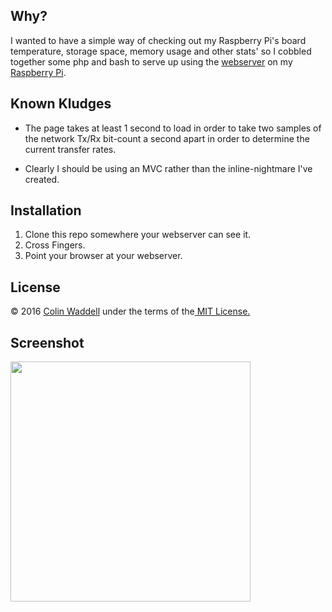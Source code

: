 Why?
---
I wanted to have a simple way of checking out my Raspberry Pi's board temperature, storage space, memory usage and other stats' so I cobbled together some php and bash to serve up using the [webserver](https://www.lighttpd.net/) on my [Raspberry Pi](https://www.raspberrypi.org/). 

Known Kludges
-------------
* The page takes at least 1 second to load in order to take two samples of the network Tx/Rx bit-count a second apart in order to determine the current transfer rates.

* Clearly I should be using an MVC rather than the inline-nightmare I've created.

Installation
------------
1. Clone this repo somewhere your webserver can see it.
2. Cross Fingers. 
3. Point your browser at your webserver.

License
-------
<p>&copy; 2016 <a href="http://colinwaddell.com/">Colin Waddell</a> under the terms of the<a href="https://github.com/ColinWaddell/RPi-Board-Info/blob/master/LICENSE.txt"> MIT License.</a>
 
Screenshot
----------
<img src="https://raw.githubusercontent.com/ColinWaddell/RPi-Board-Info/screenshots/img/screenshot.png?loadnew=true" width="384" />

